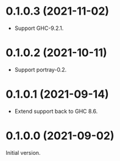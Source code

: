 # 0.1.0.3 (2021-11-02)

* Support GHC-9.2.1.

# 0.1.0.2 (2021-10-11)

* Support portray-0.2.

# 0.1.0.1 (2021-09-14)

* Extend support back to GHC 8.6.

# 0.1.0.0 (2021-09-02)

Initial version.
